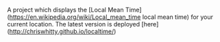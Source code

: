 A project which displays the [Local Mean Time] (https://en.wikipedia.org/wiki/Local_mean_time local mean time) for your current location. The latest version is deployed [here] (http://chriswhitty.github.io/localtime/)
